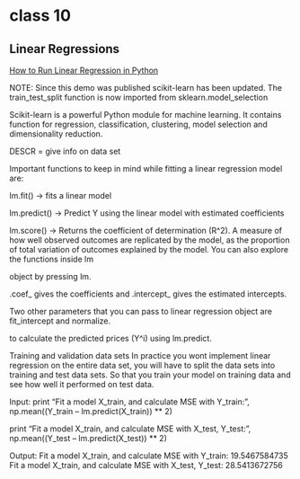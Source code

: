 # class 10
## Linear Regressions


[How to Run Linear Regression in Python](https://www.crayondata.com/how-to-run-linear-regression-in-python-scikit-learn/)

NOTE: Since this demo was published scikit-learn has been updated. The train_test_split function is now imported from sklearn.model_selection

Scikit-learn is a powerful Python module for machine learning. It contains function for regression, classification, clustering, model selection and dimensionality reduction.

DESCR = give info on data set

Important functions to keep in mind while fitting a linear regression model are:

lm.fit() -> fits a linear model

lm.predict() -> Predict Y using the linear model with estimated coefficients

lm.score() -> Returns the coefficient of determination (R^2). A measure of how well observed outcomes are replicated by the model, as the proportion of total variation of outcomes explained by the model. You can also explore the functions inside lm

object by pressing lm.<tab>

.coef_ gives the coefficients and .intercept_ gives the estimated intercepts.

Two other parameters that you can pass to linear regression object are fit_intercept and normalize.

to calculate the predicted prices (Y^i) using lm.predict.

Training and validation data sets In practice you wont implement linear regression on the entire data set, you will have to split the data sets into training and test data sets. So that you train your model on training data and see how well it performed on test data.

Input: print “Fit a model X_train, and calculate MSE with Y_train:”, np.mean((Y_train – lm.predict(X_train)) ** 2)

print “Fit a model X_train, and calculate MSE with X_test, Y_test:”, np.mean((Y_test – lm.predict(X_test)) ** 2)

Output: Fit a model X_train, and calculate MSE with Y_train: 19.5467584735 Fit a model X_train, and calculate MSE with X_test, Y_test: 28.5413672756